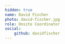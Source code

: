 ```yaml
---
hidden: true
name: David Fischer
photo: david-fischer.jpg
role: Onsite Coordinator
social:
    github: davidfischer
---
```


